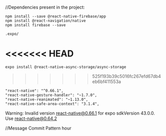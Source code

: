 //Dependencies present in the project:

    npm install --save @react-native-firebase/app
    npm install @react-navigation/native
    npm install firebase --save

    .expo/
<<<<<<< HEAD
=======
    expo install @react-native-async-storage/async-storage
>>>>>>> 525f193b39c5016fc267efd67db4eb6bf411553a
    
    "react-native": "^0.66.1",
    "react-native-gesture-handler": "~1.7.0",
    "react-native-reanimated": "~1.13.0",
    "react-native-safe-area-context": "3.1.4",


Warning: Invalid version react-native@0.66.1 for expo sdkVersion 43.0.0. Use react-native@0.64.2

//Message Commit Pattern
hour
